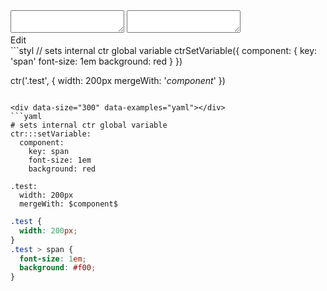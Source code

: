 <!-- gen:false -->

<div data-size="300" class="code-cont" data-example="set-variables">
    <div class="code">
        <div class="code-wrap">
            <textarea id="stylus"></textarea>
            <textarea id="css"></textarea>
            <div class="edit-code">
                <span>Edit</span>
            </div>
        </div>
    </div>
</div>

<div data-size="300" data-examples="stylus"></div>
```styl
// sets internal ctr global variable 
ctrSetVariable({
  component: {
    key: 'span'
    font-size: 1em
    background: red
  }
})

ctr('.test', {
  width: 200px
  mergeWith: '$component$'
})
```

<div data-size="300" data-examples="yaml"></div>
```yaml
# sets internal ctr global variable 
ctr:::setVariable:
  component:
    key: span
    font-size: 1em
    background: red

.test:
  width: 200px
  mergeWith: $component$
```

```css
.test {
  width: 200px;
}
.test > span {
  font-size: 1em;
  background: #f00;
}
```
<div class="cf"></div>
